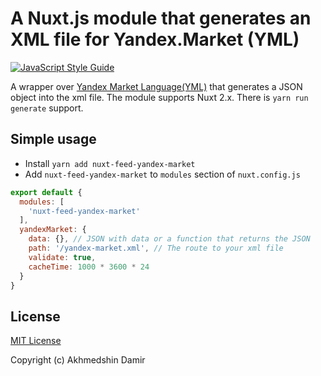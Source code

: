 # A Nuxt.js module that generates an XML file for Yandex.Market (YML)
[![JavaScript Style Guide](https://cdn.rawgit.com/standard/standard/master/badge.svg)](https://github.com/standard/standard)

A wrapper over [Yandex Market Language(YML)](https://github.com/LotusTM/yandex-market-language) that generates a JSON object into the xml file. The module supports Nuxt 2.x. There is `yarn run generate` support. 

## Simple usage

- Install `yarn add nuxt-feed-yandex-market`
- Add `nuxt-feed-yandex-market` to `modules` section of `nuxt.config.js`

```js
export default {
  modules: [
    'nuxt-feed-yandex-market'
  ],
  yandexMarket: {
    data: {}, // JSON with data or a function that returns the JSON 
    path: '/yandex-market.xml', // The route to your xml file
    validate: true,
    cacheTime: 1000 * 3600 * 24 
  }
}
```

## License

[MIT License](./LICENSE)

Copyright (c) Akhmedshin Damir
